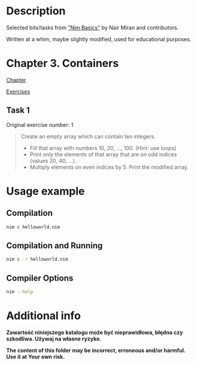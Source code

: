 # Description

Selected bits/tasks from ["Nim Basics"](https://narimiran.github.io/nim-basics/) by Nair Miran and contributors.

Written at a whim, maybe slightly modified, used for educational purposes.

# Chapter 3. Containers

[Chapter](https://narimiran.github.io/nim-basics/#_containers)

[Exercises](https://narimiran.github.io/nim-basics/#_exercises_3)

## Task 1

Original exercise number: 1

> Create an empty array which can contain ten integers.
> - Fill that array with numbers 10, 20, …​, 100. (Hint: use loops)
> - Print only the elements of that array that are on odd indices (values 20, 40, …​).
> - Multiply elements on even indices by 5. Print the modified array.

# Usage example

## Compilation

``` bash
nim c helloworld.nim
```

## Compilation and Running

```bash
nim c -r helloworld.nim
```

## Compiler Options

```bash
nim --help
```

# Additional info

**Zawartość niniejszego katalogu może być nieprawidłowa, błędna czy szkodliwa. Używaj na własne ryzyko.**

**The content of this folder may be incorrect, erroneous and/or harmful. Use it at Your own risk.**

